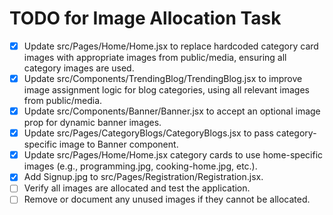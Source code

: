 # TODO for Image Allocation Task

- [x] Update src/Pages/Home/Home.jsx to replace hardcoded category card images with appropriate images from public/media, ensuring all category images are used.
- [x] Update src/Components/TrendingBlog/TrendingBlog.jsx to improve image assignment logic for blog categories, using all relevant images from public/media.
- [x] Update src/Components/Banner/Banner.jsx to accept an optional image prop for dynamic banner images.
- [x] Update src/Pages/CategoryBlogs/CategoryBlogs.jsx to pass category-specific image to Banner component.
- [x] Update src/Pages/Home/Home.jsx category cards to use home-specific images (e.g., programming.jpg, cooking-home.jpg, etc.).
- [x] Add Signup.jpg to src/Pages/Registration/Registration.jsx.
- [ ] Verify all images are allocated and test the application.
- [ ] Remove or document any unused images if they cannot be allocated.
